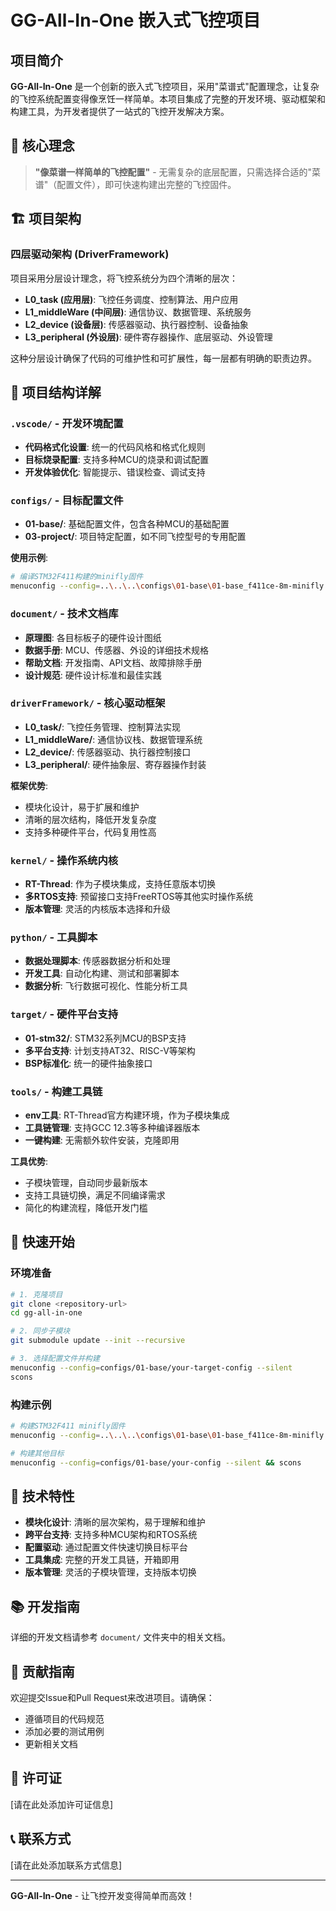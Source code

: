 # GG-All-In-One 嵌入式飞控项目

## 项目简介

**GG-All-In-One** 是一个创新的嵌入式飞控项目，采用"菜谱式"配置理念，让复杂的飞控系统配置变得像烹饪一样简单。本项目集成了完整的开发环境、驱动框架和构建工具，为开发者提供了一站式的飞控开发解决方案。

## 🎯 核心理念

> **"像菜谱一样简单的飞控配置"** - 无需复杂的底层配置，只需选择合适的"菜谱"（配置文件），即可快速构建出完整的飞控固件。

## 🏗️ 项目架构

### 四层驱动架构 (DriverFramework)

项目采用分层设计理念，将飞控系统分为四个清晰的层次：

- **L0_task (应用层)**: 飞控任务调度、控制算法、用户应用
- **L1_middleWare (中间层)**: 通信协议、数据管理、系统服务
- **L2_device (设备层)**: 传感器驱动、执行器控制、设备抽象
- **L3_peripheral (外设层)**: 硬件寄存器操作、底层驱动、外设管理

这种分层设计确保了代码的可维护性和可扩展性，每一层都有明确的职责边界。

## 📁 项目结构详解

### `.vscode/` - 开发环境配置
- **代码格式化设置**: 统一的代码风格和格式化规则
- **目标烧录配置**: 支持多种MCU的烧录和调试配置
- **开发体验优化**: 智能提示、错误检查、调试支持

### `configs/` - 目标配置文件
- **01-base/**: 基础配置文件，包含各种MCU的基础配置
- **03-project/**: 项目特定配置，如不同飞控型号的专用配置

**使用示例**:
```bash
# 编译STM32F411构建的minifly固件
menuconfig --config=..\..\..\configs\01-base\01-base_f411ce-8m-minifly --silent && scons
```

### `document/` - 技术文档库
- **原理图**: 各目标板子的硬件设计图纸
- **数据手册**: MCU、传感器、外设的详细技术规格
- **帮助文档**: 开发指南、API文档、故障排除手册
- **设计规范**: 硬件设计标准和最佳实践

### `driverFramework/` - 核心驱动框架
- **L0_task/**: 飞控任务管理、控制算法实现
- **L1_middleWare/**: 通信协议栈、数据管理系统
- **L2_device/**: 传感器驱动、执行器控制接口
- **L3_peripheral/**: 硬件抽象层、寄存器操作封装

**框架优势**:
- 模块化设计，易于扩展和维护
- 清晰的层次结构，降低开发复杂度
- 支持多种硬件平台，代码复用性高

### `kernel/` - 操作系统内核
- **RT-Thread**: 作为子模块集成，支持任意版本切换
- **多RTOS支持**: 预留接口支持FreeRTOS等其他实时操作系统
- **版本管理**: 灵活的内核版本选择和升级

### `python/` - 工具脚本
- **数据处理脚本**: 传感器数据分析和处理
- **开发工具**: 自动化构建、测试和部署脚本
- **数据分析**: 飞行数据可视化、性能分析工具

### `target/` - 硬件平台支持
- **01-stm32/**: STM32系列MCU的BSP支持
- **多平台支持**: 计划支持AT32、RISC-V等架构
- **BSP标准化**: 统一的硬件抽象接口

### `tools/` - 构建工具链
- **env工具**: RT-Thread官方构建环境，作为子模块集成
- **工具链管理**: 支持GCC 12.3等多种编译器版本
- **一键构建**: 无需额外软件安装，克隆即用

**工具优势**:
- 子模块管理，自动同步最新版本
- 支持工具链切换，满足不同编译需求
- 简化的构建流程，降低开发门槛

## 🚀 快速开始

### 环境准备
```bash
# 1. 克隆项目
git clone <repository-url>
cd gg-all-in-one

# 2. 同步子模块
git submodule update --init --recursive

# 3. 选择配置文件并构建
menuconfig --config=configs/01-base/your-target-config --silent
scons
```

### 构建示例
```bash
# 构建STM32F411 minifly固件
menuconfig --config=..\..\..\configs\01-base\01-base_f411ce-8m-minifly --silent && scons

# 构建其他目标
menuconfig --config=configs/01-base/your-config --silent && scons
```

## 🔧 技术特性

- **模块化设计**: 清晰的层次架构，易于理解和维护
- **跨平台支持**: 支持多种MCU架构和RTOS系统
- **配置驱动**: 通过配置文件快速切换目标平台
- **工具集成**: 完整的开发工具链，开箱即用
- **版本管理**: 灵活的子模块管理，支持版本切换

## 📚 开发指南

详细的开发文档请参考 `document/` 文件夹中的相关文档。

## 🤝 贡献指南

欢迎提交Issue和Pull Request来改进项目。请确保：
- 遵循项目的代码规范
- 添加必要的测试用例
- 更新相关文档

## 📄 许可证

[请在此处添加许可证信息]

## 📞 联系方式

[请在此处添加联系方式信息]

---

**GG-All-In-One** - 让飞控开发变得简单而高效！
